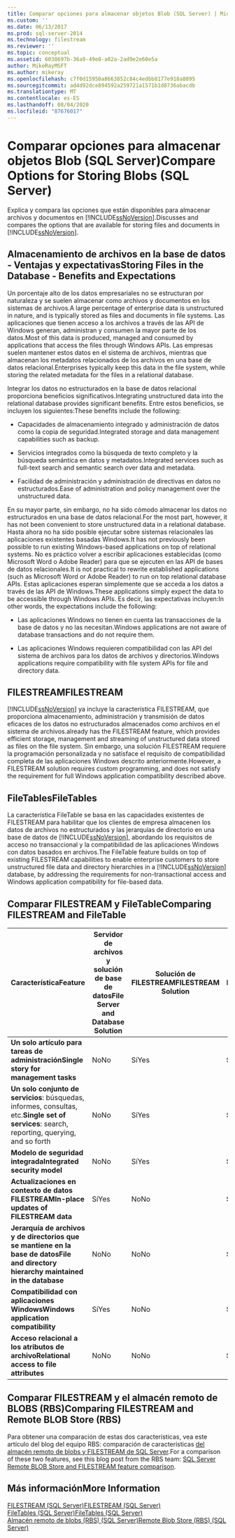 ```yaml
---
title: Comparar opciones para almacenar objetos Blob (SQL Server) | Microsoft Docs
ms.custom: ''
ms.date: 06/13/2017
ms.prod: sql-server-2014
ms.technology: filestream
ms.reviewer: ''
ms.topic: conceptual
ms.assetid: 6038697b-36a9-49e8-a02a-2ad9e2e60e5a
author: MikeRayMSFT
ms.author: mikeray
ms.openlocfilehash: c7f0d15950a8663852c84c4edbb8177e918a8895
ms.sourcegitcommit: ad4d92dce894592a259721a1571b1d8736abacdb
ms.translationtype: MT
ms.contentlocale: es-ES
ms.lasthandoff: 08/04/2020
ms.locfileid: "87676017"
---
```

# <a name="compare-options-for-storing-blobs-sql-server"></a><span data-ttu-id="60047-102">Comparar opciones para almacenar objetos Blob (SQL Server)</span><span class="sxs-lookup"><span data-stu-id="60047-102">Compare Options for Storing Blobs (SQL Server)</span></span>
  <span data-ttu-id="60047-103">Explica y compara las opciones que están disponibles para almacenar archivos y documentos en [!INCLUDE[ssNoVersion](../../includes/ssnoversion-md.md)].</span><span class="sxs-lookup"><span data-stu-id="60047-103">Discusses and compares the options that are available for storing files and documents in [!INCLUDE[ssNoVersion](../../includes/ssnoversion-md.md)].</span></span>  
  
##  <a name="storing-files-in-the-database---benefits-and-expectations"></a><a name="Expectations"></a> <span data-ttu-id="60047-104">Almacenamiento de archivos en la base de datos - Ventajas y expectativas</span><span class="sxs-lookup"><span data-stu-id="60047-104">Storing Files in the Database - Benefits and Expectations</span></span>  
 <span data-ttu-id="60047-105">Un porcentaje alto de los datos empresariales no se estructuran por naturaleza y se suelen almacenar como archivos y documentos en los sistemas de archivos.</span><span class="sxs-lookup"><span data-stu-id="60047-105">A large percentage of enterprise data is unstructured in nature, and is typically stored as files and documents in file systems.</span></span> <span data-ttu-id="60047-106">Las aplicaciones que tienen acceso a los archivos a través de las API de Windows generan, administran y consumen la mayor parte de los datos.</span><span class="sxs-lookup"><span data-stu-id="60047-106">Most of this data is produced, managed and consumed by applications that access the files through Windows APIs.</span></span> <span data-ttu-id="60047-107">Las empresas suelen mantener estos datos en el sistema de archivos, mientras que almacenan los metadatos relacionados de los archivos en una base de datos relacional.</span><span class="sxs-lookup"><span data-stu-id="60047-107">Enterprises typically keep this data in the file system, while storing the related metadata for the files in a relational database.</span></span>  
  
 <span data-ttu-id="60047-108">Integrar los datos no estructurados en la base de datos relacional proporciona beneficios significativos.</span><span class="sxs-lookup"><span data-stu-id="60047-108">Integrating unstructured data into the relational database provides significant benefits.</span></span> <span data-ttu-id="60047-109">Entre estos beneficios, se incluyen los siguientes:</span><span class="sxs-lookup"><span data-stu-id="60047-109">These benefits include the following:</span></span>  
  
-   <span data-ttu-id="60047-110">Capacidades de almacenamiento integrado y administración de datos como la copia de seguridad.</span><span class="sxs-lookup"><span data-stu-id="60047-110">Integrated storage and data management capabilities such as backup.</span></span>  
  
-   <span data-ttu-id="60047-111">Servicios integrados como la búsqueda de texto completo y la búsqueda semántica en datos y metadatos.</span><span class="sxs-lookup"><span data-stu-id="60047-111">Integrated services such as full-text search and semantic search over data and metadata.</span></span>  
  
-   <span data-ttu-id="60047-112">Facilidad de administración y administración de directivas en datos no estructurados.</span><span class="sxs-lookup"><span data-stu-id="60047-112">Ease of administration and policy management over the unstructured data.</span></span>  
  
 <span data-ttu-id="60047-113">En su mayor parte, sin embargo, no ha sido cómodo almacenar los datos no estructurados en una base de datos relacional.</span><span class="sxs-lookup"><span data-stu-id="60047-113">For the most part, however, it has not been convenient to store unstructured data in a relational database.</span></span> <span data-ttu-id="60047-114">Hasta ahora no ha sido posible ejecutar sobre sistemas relacionales las aplicaciones existentes basadas Windows.</span><span class="sxs-lookup"><span data-stu-id="60047-114">It has not previously been possible to run existing Windows-based applications on top of relational systems.</span></span> <span data-ttu-id="60047-115">No es práctico volver a escribir aplicaciones establecidas (como Microsoft Word o Adobe Reader) para que se ejecuten en las API de bases de datos relacionales.</span><span class="sxs-lookup"><span data-stu-id="60047-115">It is not practical to rewrite established applications (such as Microsoft Word or Adobe Reader) to run on top relational database APIs.</span></span> <span data-ttu-id="60047-116">Estas aplicaciones esperan simplemente que se acceda a los datos a través de las API de Windows.</span><span class="sxs-lookup"><span data-stu-id="60047-116">These applications simply expect the data to be accessible through Windows APIs.</span></span> <span data-ttu-id="60047-117">Es decir, las expectativas incluyen:</span><span class="sxs-lookup"><span data-stu-id="60047-117">In other words, the expectations include the following:</span></span>  
  
-   <span data-ttu-id="60047-118">Las aplicaciones Windows no tienen en cuenta las transacciones de la base de datos y no las necesitan.</span><span class="sxs-lookup"><span data-stu-id="60047-118">Windows applications are not aware of database transactions and do not require them.</span></span>  
  
-   <span data-ttu-id="60047-119">Las aplicaciones Windows requieren compatibilidad con las API del sistema de archivos para los datos de archivos y directorios.</span><span class="sxs-lookup"><span data-stu-id="60047-119">Windows applications require compatibility with file system APIs for file and directory data.</span></span>  
  
##  <a name="filestream"></a><a name="Filestream"></a> <span data-ttu-id="60047-120">FILESTREAM</span><span class="sxs-lookup"><span data-stu-id="60047-120">FILESTREAM</span></span>  
 [!INCLUDE[ssNoVersion](../../includes/ssnoversion-md.md)] <span data-ttu-id="60047-121">ya incluye la característica FILESTREAM, que proporciona almacenamiento, administración y transmisión de datos eficaces de los datos no estructurados almacenados como archivos en el sistema de archivos.</span><span class="sxs-lookup"><span data-stu-id="60047-121">already has the FILESTREAM feature, which provides efficient storage, management and streaming of unstructured data stored as files on the file system.</span></span> <span data-ttu-id="60047-122">Sin embargo, una solución FILESTREAM requiere la programación personalizada y no satisface el requisito de compatibilidad completa de las aplicaciones Windows descrito anteriormente.</span><span class="sxs-lookup"><span data-stu-id="60047-122">However, a FILESTREAM solution requires custom programming, and does not satisfy the requirement for full Windows application compatibility described above.</span></span>  
  
##  <a name="filetables"></a><a name="FileTables"></a> <span data-ttu-id="60047-123">FileTables</span><span class="sxs-lookup"><span data-stu-id="60047-123">FileTables</span></span>  
 <span data-ttu-id="60047-124">La característica FileTable se basa en las capacidades existentes de FILESTREAM para habilitar que los clientes de empresa almacenen los datos de archivos no estructurados y las jerarquías de directorio en una base de datos de [!INCLUDE[ssNoVersion](../../includes/ssnoversion-md.md)], abordando los requisitos de acceso no transaccional y la compatibilidad de las aplicaciones Windows con datos basados en archivos.</span><span class="sxs-lookup"><span data-stu-id="60047-124">The FileTable feature builds on top of existing FILESTREAM capabilities to enable enterprise customers to store unstructured file data and directory hierarchies in a [!INCLUDE[ssNoVersion](../../includes/ssnoversion-md.md)] database, by addressing the requirements for non-transactional access and Windows application compatibility for file-based data.</span></span>  
  
##  <a name="comparing-filestream-and-filetable"></a><a name="CompareFileTable"></a> <span data-ttu-id="60047-125">Comparar FILESTREAM y FileTable</span><span class="sxs-lookup"><span data-stu-id="60047-125">Comparing FILESTREAM and FileTable</span></span>  
  
|<span data-ttu-id="60047-126">Característica</span><span class="sxs-lookup"><span data-stu-id="60047-126">Feature</span></span>|<span data-ttu-id="60047-127">Servidor de archivos y solución de base de datos</span><span class="sxs-lookup"><span data-stu-id="60047-127">File Server and Database Solution</span></span>|<span data-ttu-id="60047-128">Solución de FILESTREAM</span><span class="sxs-lookup"><span data-stu-id="60047-128">FILESTREAM Solution</span></span>|<span data-ttu-id="60047-129">Solución de FileTable</span><span class="sxs-lookup"><span data-stu-id="60047-129">FileTable Solution</span></span>|  
|-------------|---------------------------------------|-------------------------|------------------------|  
|<span data-ttu-id="60047-130">**Un solo artículo para tareas de administración**</span><span class="sxs-lookup"><span data-stu-id="60047-130">**Single story for management tasks**</span></span>|<span data-ttu-id="60047-131">No</span><span class="sxs-lookup"><span data-stu-id="60047-131">No</span></span>|<span data-ttu-id="60047-132">Sí</span><span class="sxs-lookup"><span data-stu-id="60047-132">Yes</span></span>|<span data-ttu-id="60047-133">**Sí**</span><span class="sxs-lookup"><span data-stu-id="60047-133">**Yes**</span></span>|  
|<span data-ttu-id="60047-134">**Un solo conjunto de servicios**: búsquedas, informes, consultas, etc.</span><span class="sxs-lookup"><span data-stu-id="60047-134">**Single set of services**: search, reporting, querying, and so forth</span></span>|<span data-ttu-id="60047-135">No</span><span class="sxs-lookup"><span data-stu-id="60047-135">No</span></span>|<span data-ttu-id="60047-136">Sí</span><span class="sxs-lookup"><span data-stu-id="60047-136">Yes</span></span>|<span data-ttu-id="60047-137">**Sí**</span><span class="sxs-lookup"><span data-stu-id="60047-137">**Yes**</span></span>|  
|<span data-ttu-id="60047-138">**Modelo de seguridad integrada**</span><span class="sxs-lookup"><span data-stu-id="60047-138">**Integrated security model**</span></span>|<span data-ttu-id="60047-139">No</span><span class="sxs-lookup"><span data-stu-id="60047-139">No</span></span>|<span data-ttu-id="60047-140">Sí</span><span class="sxs-lookup"><span data-stu-id="60047-140">Yes</span></span>|<span data-ttu-id="60047-141">**Sí**</span><span class="sxs-lookup"><span data-stu-id="60047-141">**Yes**</span></span>|  
|<span data-ttu-id="60047-142">**Actualizaciones en contexto de datos FILESTREAM**</span><span class="sxs-lookup"><span data-stu-id="60047-142">**In-place updates of FILESTREAM data**</span></span>|<span data-ttu-id="60047-143">Sí</span><span class="sxs-lookup"><span data-stu-id="60047-143">Yes</span></span>|<span data-ttu-id="60047-144">No</span><span class="sxs-lookup"><span data-stu-id="60047-144">No</span></span>|<span data-ttu-id="60047-145">**Sí**</span><span class="sxs-lookup"><span data-stu-id="60047-145">**Yes**</span></span>|  
|<span data-ttu-id="60047-146">**Jerarquía de archivos y de directorios que se mantiene en la base de datos**</span><span class="sxs-lookup"><span data-stu-id="60047-146">**File and directory hierarchy maintained in the database**</span></span>|<span data-ttu-id="60047-147">No</span><span class="sxs-lookup"><span data-stu-id="60047-147">No</span></span>|<span data-ttu-id="60047-148">No</span><span class="sxs-lookup"><span data-stu-id="60047-148">No</span></span>|<span data-ttu-id="60047-149">**Sí**</span><span class="sxs-lookup"><span data-stu-id="60047-149">**Yes**</span></span>|  
|<span data-ttu-id="60047-150">**Compatibilidad con aplicaciones Windows**</span><span class="sxs-lookup"><span data-stu-id="60047-150">**Windows application compatibility**</span></span>|<span data-ttu-id="60047-151">Sí</span><span class="sxs-lookup"><span data-stu-id="60047-151">Yes</span></span>|<span data-ttu-id="60047-152">No</span><span class="sxs-lookup"><span data-stu-id="60047-152">No</span></span>|<span data-ttu-id="60047-153">**Sí**</span><span class="sxs-lookup"><span data-stu-id="60047-153">**Yes**</span></span>|  
|<span data-ttu-id="60047-154">**Acceso relacional a los atributos de archivo**</span><span class="sxs-lookup"><span data-stu-id="60047-154">**Relational access to file attributes**</span></span>|<span data-ttu-id="60047-155">No</span><span class="sxs-lookup"><span data-stu-id="60047-155">No</span></span>|<span data-ttu-id="60047-156">No</span><span class="sxs-lookup"><span data-stu-id="60047-156">No</span></span>|<span data-ttu-id="60047-157">**Sí**</span><span class="sxs-lookup"><span data-stu-id="60047-157">**Yes**</span></span>|  
  
##  <a name="comparing-filestream-and-remote-blob-store-rbs"></a><a name="CompareRBS"></a> <span data-ttu-id="60047-158">Comparar FILESTREAM y el almacén remoto de BLOBS (RBS)</span><span class="sxs-lookup"><span data-stu-id="60047-158">Comparing FILESTREAM and Remote BLOB Store (RBS)</span></span>  
 <span data-ttu-id="60047-159">Para obtener una comparación de estas dos características, vea este artículo del blog del equipo RBS: comparación de características  [del almacén remoto de blobs y FILESTREAM de SQL Server](https://go.microsoft.com/fwlink/?LinkId=210317).</span><span class="sxs-lookup"><span data-stu-id="60047-159">For a comparison of these two features, see this blog post from the RBS team: [SQL Server Remote BLOB Store and FILESTREAM feature comparison](https://go.microsoft.com/fwlink/?LinkId=210317).</span></span>  
  
##  <a name="more-information"></a><a name="more"></a> <span data-ttu-id="60047-160">Más información</span><span class="sxs-lookup"><span data-stu-id="60047-160">More Information</span></span>  
 [<span data-ttu-id="60047-161">FILESTREAM &#40;SQL Server&#41;</span><span class="sxs-lookup"><span data-stu-id="60047-161">FILESTREAM &#40;SQL Server&#41;</span></span>](filestream-sql-server.md)  
 [<span data-ttu-id="60047-162">FileTables &#40;SQL Server&#41;</span><span class="sxs-lookup"><span data-stu-id="60047-162">FileTables &#40;SQL Server&#41;</span></span>](filetables-sql-server.md)  
 [<span data-ttu-id="60047-163">Almacén remoto de blobs &#40;RBS&#41; &#40;SQL Server&#41;</span><span class="sxs-lookup"><span data-stu-id="60047-163">Remote Blob Store &#40;RBS&#41; &#40;SQL Server&#41;</span></span>](remote-blob-store-rbs-sql-server.md)  
  
